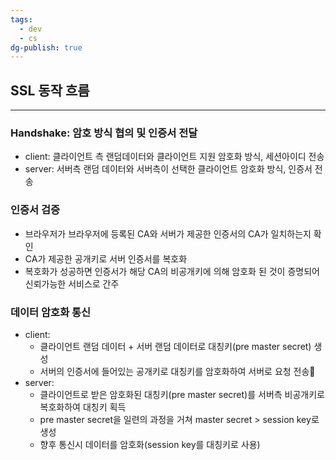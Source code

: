 ```yaml
---
tags:
  - dev
  - cs
dg-publish: true
---
```

## SSL 동작 흐름
---
### Handshake: 암호 방식 협의 및 인증서 전달
- client: 클라이언트 측 랜덤데이터와 클라이언트 지원 암호화 방식, 세션아이디 전송
- server: 서버측 랜덤 데이터와 서버측이 선택한 클라이언트 암호화 방식, 인증서 전송
### 인증서 검증
- 브라우저가 브라우저에 등록된 CA와 서버가 제공한 인증서의 CA가 일치하는지 확인
- CA가 제공한 공개키로 서버 인증서를 복호화
- 복호화가 성공하면 인증서가 해당 CA의 비공개키에 의해 암호화 된 것이 증명되어 신뢰가능한 서비스로 간주
### 데이터 암호화 통신
- client: 
	- 클라이언트 랜덤 데이터 + 서버 랜덤 데이터로 대칭키(pre master secret) 생성 
	- 서버의 인증서에 들어있는 공개키로 대칭키를 암호화하여 서버로 요청 전송
- server:
	- 클라이언트로 받은 암호화된 대칭키(pre master secret)를 서버측 비공개키로 복호화하여 대칭키 획득
	- pre master secret을 일련의 과정을 거쳐 master secret > session key로 생성
	- 향후 통신시 데이터를 암호화(session key를 대칭키로 사용)
